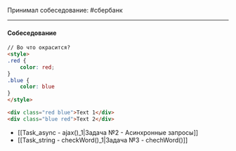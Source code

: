 Принимал собеседование:  #сбербанк 
____
#### Собеседование

```html
// Во что окрасится?
<style>
.red {
	color: red;
}
.blue {
	color: blue
}
</style>

<div class="red blue">Text 1</div>
<div class="blue red">Text 2</div>
```

* [[Task_async - ajax()_1|Задача №2 - Асинхронные запросы]]
* [[Task_string - checkWord()_1|Задача №3 - chechWord()]]
